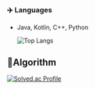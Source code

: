 ### ✈️ Languages
- Java, Kotlin, C++, Python

  ![Top Langs](https://github-readme-stats.vercel.app/api/top-langs/?username=hy0417sage&hide=javascript,QMake&layout=compact)


## 🚀Algorithm
[![Solved.ac Profile](http://mazassumnida.wtf/api/v2/generate_badge?boj=hy0417sage)](https://solved.ac/hy0417sage/)
